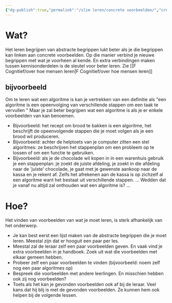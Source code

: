 ```yaml
---
{"dg-publish":true,"permalink":"/slim leren/concrete voorbeelden/","created":"2025-06-03T21:51:51.011+02:00","updated":"2025-06-04T13:27:32.972+02:00"}
---
```


# Wat?
Het leren begrijpen van abstracte begrippen lukt beter als je die begrippen kan linken aan concrete voorbeelden.  Op die manier verbind je nieuwe begrippen met wat je voorheen al kende.  En extra verbindingen maken tussen kennisonderdelen is de sleutel voor beter leren. Zie [[F Cognitief/over hoe mensen leren\|F Cognitief/over hoe mensen leren]]

## bijvoorbeeld
Om te leren wat een algoritme is kan je vertrekken van een definitie als "een algoritme is een opeenvolging van verschillende stappen om een taak te vervullen " 
Maar je zal beter begrijpen wat een algoritme is als je er enkele voorbeelden van kan benoemen.  
- Bijvoorbeeld: het recept om brood te bakken is een algoritme, het beschrijft de opeenvolgende stappen die je moet volgen als je een brood wil produceren. 
- Bijvoorbeeld: achter de helptoets van je computer zitten een stel algoritmes: ze beschrijven het stappenplan om een probleem op te lossen of om een functie te gebruiken. 
- Bijvoorbeeld: als je de chocolade wil kopen in in een warenhuis gebruik je een stappenplan: je zoekt de juiste afdeling, je zoekt in die afdeling naar de 'juiste' chocolade, je gaat met je gewenste aankoop naar de kassa en je rekent af. Zelfs het afrekenen aan de kassa is op zichzelf al een algoritme want het bestaat uit verschillende stappen.
... Wedden dat je vanaf nu altijd zal onthouden wat een algoritme is? ...
# Hoe?
Het vinden van voorbeelden van wat je moet leren, is sterk afhankelijk van het onderwerp.
- Je kan best eerst een lijst maken van de abstracte begrippen die je moet leren. Meestal zijn dat er hooguit een paar per les.
- Meestal zal de leraar zelf een paar voorbeelden geven. En vaak vind je extra voorbeelden in je handboek. Zoek uit wat die voorbeelden met elkaar gemeen hebben.
- Probeer zelf een paar voorbeelden te vinden (bijvoorbeeld: noem zelf nog een paar algoritmes op)
- Bespreek die voorbeelden met andere leerlingen. En misschien hebben ook zij nog voorbeelden? 
- Toets als het kan je gevonden voorbeelden ook af bij de leraar. Veel kans dat hij blij is met de gevonden voorbeelden. Ze kunnen hem ook helpen bij de volgende lessen.
